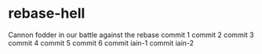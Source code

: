 # rebase-hell
Cannon fodder in our battle against the rebase
commit 1
commit 2
commit 3
commit 4
commit 5
commit 6
commit iain-1
commit iain-2
